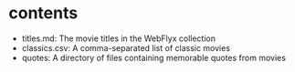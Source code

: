 # contents

- titles.md: The movie titles in the WebFlyx collection
- classics.csv: A comma-separated list of classic movies
- quotes: A directory of files containing memorable quotes from movies

 
